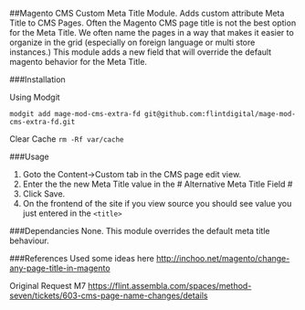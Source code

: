 ##Magento CMS Custom Meta Title Module.
Adds custom attribute Meta Title to CMS Pages. Often the Magento CMS page title is not the best option for the Meta Title. We often name the pages in a way that makes it easier to organize in the grid (especially on foreign language or multi store instances.) This module adds a new field that will override the default magento behavior for the Meta Title. 

###Installation

Using Modgit

`modgit add mage-mod-cms-extra-fd git@github.com:flintdigital/mage-mod-cms-extra-fd.git`

Clear Cache
`rm -Rf var/cache`

###Usage
1. Goto the Content->Custom tab in the CMS page edit view.
2. Enter the the new Meta Title value in the # Alternative Meta Title Field #
3. Click Save. 
4. On the frontend of the site if you view source you should see value you just entered in the `<title> `

###Dependancies
None. This module overrides the default meta title behaviour. 

###References
Used some ideas here http://inchoo.net/magento/change-any-page-title-in-magento

Original Request M7 https://flint.assembla.com/spaces/method-seven/tickets/603-cms-page-name-changes/details
